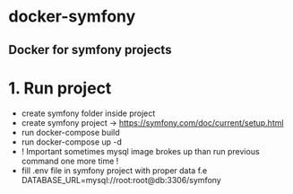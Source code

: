 # docker-symfony 
## Docker for symfony projects

# 1. Run project
- create symfony folder inside project
- create symfony project -> https://symfony.com/doc/current/setup.html
- run docker-compose build
- run docker-compose up -d 
- ! Important sometimes mysql image brokes up than run previous command one more time ! 
- fill .env file in symfony project with proper data f.e DATABASE_URL=mysql://root:root@db:3306/symfony
